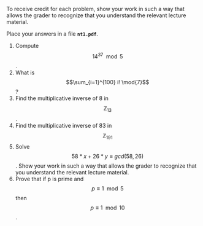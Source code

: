 To receive credit for each problem, show your work in such a way that allows the grader to recognize that you understand the relevant lecture material.

Place your answers in a file **`nt1.pdf`**.

1. Compute $$14^{37} \mod{5}$$.
1. What is $$\sum_{i=1}^{100} i! \mod{7}$$?
1. Find the multiplicative inverse of 8 in $$\mathbb{Z}_{13}$$.
1. Find the multiplicative inverse of 83 in $$\mathbb{Z}_{191}$$  
1. Solve $$58*x + 26*y \equiv gcd(58,26)$$.  Show your work in such a way that allows the grader to recognize that you understand the relevant lecture material.
1. Prove that if p is prime and $$p \equiv 1 \mod{5}$$ then $$p \equiv 1 \mod{10}$$.
